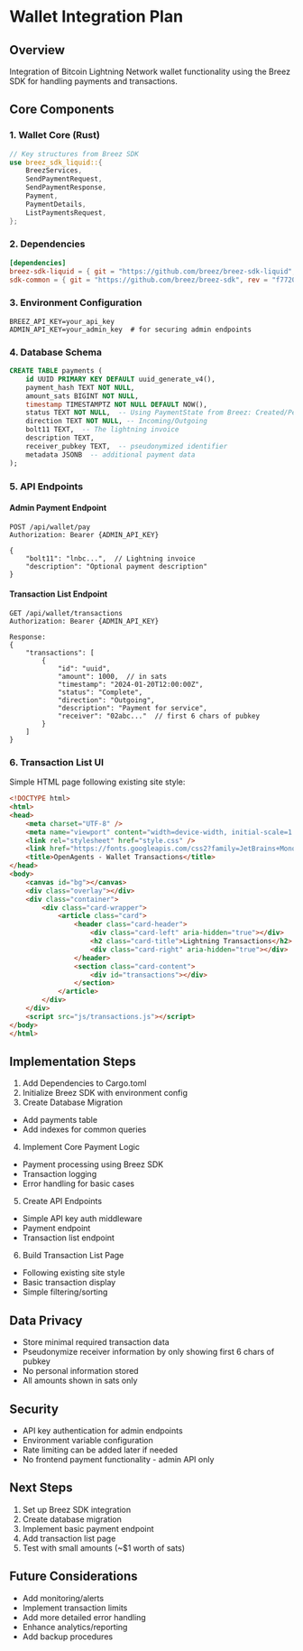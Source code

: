# Wallet Integration Plan

## Overview
Integration of Bitcoin Lightning Network wallet functionality using the Breez SDK for handling payments and transactions.

## Core Components

### 1. Wallet Core (Rust)
```rust
// Key structures from Breez SDK
use breez_sdk_liquid::{
    BreezServices,
    SendPaymentRequest,
    SendPaymentResponse,
    Payment,
    PaymentDetails,
    ListPaymentsRequest,
};
```

### 2. Dependencies
```toml
[dependencies]
breez-sdk-liquid = { git = "https://github.com/breez/breez-sdk-liquid", branch = "main" }
sdk-common = { git = "https://github.com/breez/breez-sdk", rev = "f77208acd34d74b571388889e856444908c59a85", features = ["liquid"] }
```

### 3. Environment Configuration
```env
BREEZ_API_KEY=your_api_key
ADMIN_API_KEY=your_admin_key  # for securing admin endpoints
```

### 4. Database Schema
```sql
CREATE TABLE payments (
    id UUID PRIMARY KEY DEFAULT uuid_generate_v4(),
    payment_hash TEXT NOT NULL,
    amount_sats BIGINT NOT NULL,
    timestamp TIMESTAMPTZ NOT NULL DEFAULT NOW(),
    status TEXT NOT NULL,  -- Using PaymentState from Breez: Created/Pending/Complete/Failed
    direction TEXT NOT NULL, -- Incoming/Outgoing
    bolt11 TEXT,  -- The lightning invoice
    description TEXT,
    receiver_pubkey TEXT,  -- pseudonymized identifier
    metadata JSONB  -- additional payment data
);
```

### 5. API Endpoints

#### Admin Payment Endpoint
```
POST /api/wallet/pay
Authorization: Bearer {ADMIN_API_KEY}

{
    "bolt11": "lnbc...",  // Lightning invoice
    "description": "Optional payment description"
}
```

#### Transaction List Endpoint
```
GET /api/wallet/transactions
Authorization: Bearer {ADMIN_API_KEY}

Response:
{
    "transactions": [
        {
            "id": "uuid",
            "amount": 1000,  // in sats
            "timestamp": "2024-01-20T12:00:00Z",
            "status": "Complete",
            "direction": "Outgoing",
            "description": "Payment for service",
            "receiver": "02abc..."  // first 6 chars of pubkey
        }
    ]
}
```

### 6. Transaction List UI
Simple HTML page following existing site style:

```html
<!DOCTYPE html>
<html>
<head>
    <meta charset="UTF-8" />
    <meta name="viewport" content="width=device-width, initial-scale=1.0" />
    <link rel="stylesheet" href="style.css" />
    <link href="https://fonts.googleapis.com/css2?family=JetBrains+Mono:wght@400&display=swap" rel="stylesheet">
    <title>OpenAgents - Wallet Transactions</title>
</head>
<body>
    <canvas id="bg"></canvas>
    <div class="overlay"></div>
    <div class="container">
        <div class="card-wrapper">
            <article class="card">
                <header class="card-header">
                    <div class="card-left" aria-hidden="true"></div>
                    <h2 class="card-title">Lightning Transactions</h2>
                    <div class="card-right" aria-hidden="true"></div>
                </header>
                <section class="card-content">
                    <div id="transactions"></div>
                </section>
            </article>
        </div>
    </div>
    <script src="js/transactions.js"></script>
</body>
</html>
```

## Implementation Steps

1. Add Dependencies to Cargo.toml
2. Initialize Breez SDK with environment config
3. Create Database Migration
- Add payments table
- Add indexes for common queries
4. Implement Core Payment Logic
- Payment processing using Breez SDK
- Transaction logging
- Error handling for basic cases
5. Create API Endpoints
- Simple API key auth middleware
- Payment endpoint
- Transaction list endpoint
6. Build Transaction List Page
- Following existing site style
- Basic transaction display
- Simple filtering/sorting

## Data Privacy
- Store minimal required transaction data
- Pseudonymize receiver information by only showing first 6 chars of pubkey
- No personal information stored
- All amounts shown in sats only

## Security
- API key authentication for admin endpoints
- Environment variable configuration
- Rate limiting can be added later if needed
- No frontend payment functionality - admin API only

## Next Steps
1. Set up Breez SDK integration
2. Create database migration
3. Implement basic payment endpoint
4. Add transaction list page
5. Test with small amounts (~$1 worth of sats)

## Future Considerations
- Add monitoring/alerts
- Implement transaction limits
- Add more detailed error handling
- Enhance analytics/reporting
- Add backup procedures